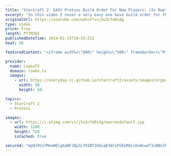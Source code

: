 ```yaml
---
title: "StarCraft 2: EASY Protoss Build Order For New Players! (In Depth!)"
excerpt: "In this video I cover a very easy one base build order for the Protoss race in StarCraft 2: Heart of the Swarm. The build order is very easy to execute for new players, and only requires a little bit of practice before you can go on the ladder and beat your oponnents.  9 Pylon 12 Gateway 14 Gas Geyser"
originalUrl: https://youtube.com/watch?v=j5u3cYoDidg
type: video
price: Free
length: PT7M36S
publishedDateTime: 2014-01-13T19:33:21Z
heat: 50

featuredContent: "<iframe width=\"800\" height=\"500\" frameborder=\"0\" src=\"https://www.youtube.com/embed/j5u3cYoDidg\" allow=\"accelerometer; autoplay; encrypted-media; gyroscope; picture-in-picture\" allowfullscreen></iframe>"

provider:
  name: LowkoTV
  domain: lowko.tv
  images:
    - url: https://everyday-cc.github.io/starcraft2/assets/images/organizations/lowko.tv-50x50.jpg
      width: 50
      height: 50

topics:
  - StarCraft 2
  - Protoss

images:
  - url: https://i.ytimg.com/vi/j5u3cYoDidg/maxresdefault.jpg
    width: 1280
    height: 720
    isCached: true

secured: "mpNJ9Cn7MeoWQlgXaNFJBp3LY91BY26GLqK3ACxFGEeM4scOxWcweT1vNBn2P2mAV3l58s/fjwnk9wmc8j8lxNUgwupY3uHIjuwuXvEVq5LQ5bJ04nnZgvdKnUiuGBP3oql1pJJiWtXItEk/InRRP+MtWFliJGE7hh8WizfDFhfTugav8D/aV3n418sY34MSnn314jPNOvp+qGRJxyqD+crpefDLwqP/go1mPoUXLYtW8zhaCW6r05542yXNgZiAZ3GO6WtJWnD6bC3T/e9C7sh9yl14eeZaLiMs9TkibJrwgLaPy+HMf2MPoiSAj9gdrSk8SUNHVUHl0vEYlmdVmjDA+k6dR+hELb+T/4IbO4MTPkfiTY8Sjwh8MaGEwSjhbPMVqikmEcHizndVRjLyZNySivlWvN430draFoCdiCdfoe+9kpZFj19fzy5YmLpa;V7JGZg6YhseMixw3lkCLpw=="
---
```


